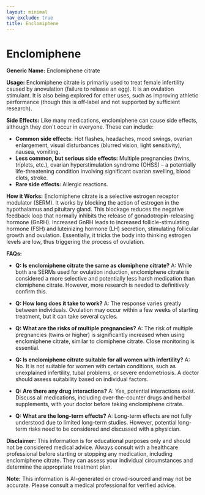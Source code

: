 ```yaml
---
layout: minimal
nav_exclude: true
title: Enclomiphene
---
```


# Enclomiphene

**Generic Name:** Enclomiphene citrate

**Usage:** Enclomiphene citrate is primarily used to treat female infertility caused by anovulation (failure to release an egg). It is an ovulation stimulant.  It is also being explored for other uses, such as improving athletic performance (though this is off-label and not supported by sufficient research).

**Side Effects:**  Like many medications, enclomiphene can cause side effects, although they don't occur in everyone.  These can include:

* **Common side effects:** Hot flashes, headaches, mood swings, ovarian enlargement, visual disturbances (blurred vision, light sensitivity), nausea, vomiting.
* **Less common, but serious side effects:** Multiple pregnancies (twins, triplets, etc.), ovarian hyperstimulation syndrome (OHSS) – a potentially life-threatening condition involving significant ovarian swelling,  blood clots, stroke.
* **Rare side effects:** Allergic reactions.


**How it Works:** Enclomiphene citrate is a selective estrogen receptor modulator (SERM).  It works by blocking the action of estrogen in the hypothalamus and pituitary gland. This blockage reduces the negative feedback loop that normally inhibits the release of gonadotropin-releasing hormone (GnRH). Increased GnRH leads to increased follicle-stimulating hormone (FSH) and luteinizing hormone (LH) secretion, stimulating follicular growth and ovulation. Essentially, it tricks the body into thinking estrogen levels are low, thus triggering the process of ovulation.

**FAQs:**

* **Q: Is enclomiphene citrate the same as clomiphene citrate?** A:  While both are SERMs used for ovulation induction, enclomiphene citrate is considered a more selective and potentially less harsh medication than clomiphene citrate.  However, more research is needed to definitively confirm this.

* **Q: How long does it take to work?** A:  The response varies greatly between individuals.  Ovulation may occur within a few weeks of starting treatment, but it can take several cycles.

* **Q: What are the risks of multiple pregnancies?** A:  The risk of multiple pregnancies (twins or higher) is significantly increased when using enclomiphene citrate, similar to clomiphene citrate.  Close monitoring is essential.

* **Q:  Is enclomiphene citrate suitable for all women with infertility?** A:  No.  It is not suitable for women with certain conditions, such as unexplained infertility, tubal problems, or severe endometriosis.  A doctor should assess suitability based on individual factors.

* **Q:  Are there any drug interactions?** A:  Yes, potential interactions exist. Discuss all medications, including over-the-counter drugs and herbal supplements, with your doctor before taking enclomiphene citrate.

* **Q:  What are the long-term effects?** A: Long-term effects are not fully understood due to limited long-term studies.  However, potential long-term risks need to be considered and discussed with a physician.


**Disclaimer:** This information is for educational purposes only and should not be considered medical advice.  Always consult with a healthcare professional before starting or stopping any medication, including enclomiphene citrate.  They can assess your individual circumstances and determine the appropriate treatment plan.


**Note:** This information is AI-generated or crowd-sourced and may not be accurate. Please consult a medical professional for verified advice.